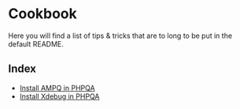 # Cookbook

Here you will find a list of tips & tricks that are to long to be put in the default README.

## Index

- [Install AMPQ in PHPQA](ampq.md)
- [Install Xdebug in PHPQA](xdebug.md)


